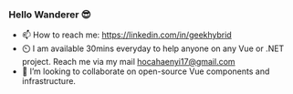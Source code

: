 ### Hello Wanderer 😎


- 📫 How to reach me: https://linkedin.com/in/geekhybrid
- ⏲️ I am available 30mins everyday to help anyone on any Vue or .NET project. Reach me via my mail hocahaenyi17@gmail.com
- 👯 I’m looking to collaborate on open-source Vue components and infrastructure.

<!--
**geekhybrid/geekhybrid** is a ✨ _special_ ✨ repository because its `README.md` (this file) appears on your GitHub profile.

Here are some ideas to get you started:


- 👯 I’m looking to collaborate on open-source vue components and infrastructure.
- 📫 How to reach me: https://linkedin.com/in/geekhybrid
- ⏲️ I am available 30mins everyday to help anyone on any Vue or .NET project.
-->
